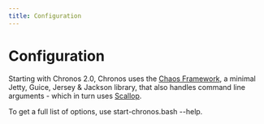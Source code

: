```yaml
---
title: Configuration
---
```


# Configuration

Starting with Chronos 2.0, Chronos uses the [Chaos Framework](https://github.com/mesosphere/chaos), a minimal Jetty, Guice, Jersey & Jackson library, that also handles command line arguments - which in turn uses [Scallop](https://github.com/scallop/scallop).

To get a full list of options, use start-chronos.bash --help.

